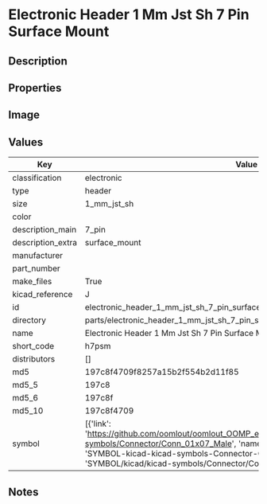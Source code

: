 # Electronic Header 1 Mm Jst Sh 7 Pin Surface Mount

## Description

## Properties


## Image


## Values

| Key | Value |
| --- | --- |
| classification | electronic |
| type | header |
| size | 1_mm_jst_sh |
| color |  |
| description_main | 7_pin |
| description_extra | surface_mount |
| manufacturer |  |
| part_number |  |
| make_files | True |
| kicad_reference | J |
| id | electronic_header_1_mm_jst_sh_7_pin_surface_mount |
| directory | parts/electronic_header_1_mm_jst_sh_7_pin_surface_mount |
| name | Electronic Header 1 Mm Jst Sh 7 Pin Surface Mount |
| short_code | h7psm |
| distributors | [] |
| md5 | 197c8f4709f8257a15b2f554b2d11f85 |
| md5_5 | 197c8 |
| md5_6 | 197c8f |
| md5_10 | 197c8f4709 |
| symbol | [{'link': 'https://github.com/oomlout/oomlout_OOMP_eda_V2/tree/main/SYMBOL/kicad/kicad-symbols/Connector/Conn_01x07_Male', 'name': 'Connector : Conn_01x07_Male', 'id': 'SYMBOL-kicad-kicad-symbols-Connector-Conn_01x07_Male', 'directory': 'SYMBOL/kicad/kicad-symbols/Connector/Conn_01x07_Male/'}] |

## Notes

